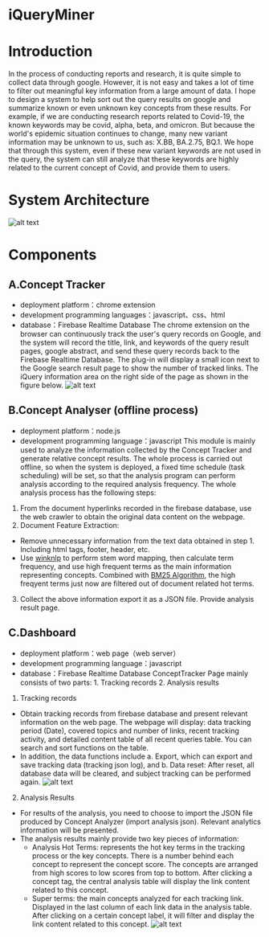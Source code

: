 # iQueryMiner

# Introduction
In the process of conducting reports and research, it is quite simple to collect data through google. However, it is not easy and takes a lot of time to filter out meaningful key information from a large amount of data.
I hope to design a system to help sort out the query results on google and summarize known or even unknown key concepts from these results. 
For example, if we are conducting research reports related to Covid-19, the known keywords may be covid, alpha, beta, and omicron. But because the world's epidemic situation continues to change, many new variant information may be unknown to us, such as: X.BB, BA.2.75, BQ.1. We hope that through this system, even if these new variant keywords are not used in the query, the system can still analyze that these keywords are highly related to the current concept of Covid, and provide them to users.

# System Architecture
![alt text](https://i.imgur.com/c5f8PSw.png)

# Components
## A.Concept Tracker
- deployment platform：chrome extension
- development programming languages：javascript、css、html
- database：Firebase Realtime Database
The chrome extension on the browser can continuously track the user's query records on Google, and the system will record the title, link, and keywords of the query result pages, google abstract, and send these query records back to the Firebase Realtime Database.
The plug-in will display a small icon next to the Google search result page to show the number of tracked links. The iQuery information area on the right side of the page as shown in the figure below.
![alt text](https://i.imgur.com/IKHzmoM.png)

## B.Concept Analyser (offline process)
- deployment platform：node.js
- development programming language：javascript
This module is mainly used to analyze the information collected by the Concept Tracker and generate relative concept results. The whole process is carried out offline, so when the system is deployed, a fixed time schedule (task scheduling) will be set, so that the analysis program can perform analysis according to the required analysis frequency. The whole analysis process has the following steps: 
1. From the document hyperlinks recorded in the firebase database, use the web crawler to obtain the original data content on the webpage.
2. Document Feature Extraction: 
- Remove unnecessary information from the text data obtained in step 1. Including html tags, footer, header, etc.
- Use [winknlp](https://winkjs.org/wink-nlp) to perform stem word mapping, then calculate term frequency, and use high frequent terms as the main information representing concepts. Combined with [BM25 Algorithm](https://en.wikipedia.org/wiki/Okapi_BM25), the high freqyent terms just now are filtered out of document related hot terms.
3. Collect the above information export it as a JSON file. Provide analysis result page. 

## C.Dashboard
- deployment platform：web page（web server）
- development programming language：javascript
- database：Firebase Realtime Database
ConceptTracker Page mainly consists of two parts: 1. Tracking records 2. Analysis results
1. Tracking records
- Obtain tracking records from firebase database and present relevant information on the web page. The webpage will display: data tracking period (Date), covered topics and number of links, recent tracking activity, and detailed content table of all recent queries table. You can search and sort functions on the table. 
- In addition, the data functions include a. Export, which can export and save tracking data (tracking json log), and b. Data reset: After reset, all database data will be cleared, and subject tracking can be performed again.
![alt text](https://i.imgur.com/VdOOPab.jpg)
2. Analysis Results
- For results of the analysis, you need to choose to import the JSON file produced by Concept Analyzer (import analysis json). Relevant analytics information will be presented.
- The analysis results mainly provide two key pieces of information:
  - Analysis Hot Terms: represents the hot key terms in the tracking process or the key concepts. There is a number behind each concept to represent the concept score. The concepts are arranged from high scores to low scores from top to bottom. After clicking a concept tag, the central analysis table will display the link content related to this concept.
  - Super terms: the main concepts analyzed for each tracking link. Displayed in the last column of each link data in the analysis table. After clicking on a certain concept label, it will filter and display the link content related to this concept.
![alt text](https://i.imgur.com/s3N97HH.jpg)
